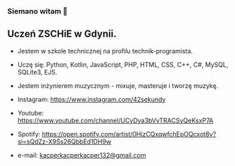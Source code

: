### Siemano witam 👋 



## Uczeń ZSCHiE w Gdynii.

- Jestem w szkole technicznej na profilu technik-programista.
- Uczę się: Python, Kotlin, JavaScript, PHP, HTML, CSS, C++, C#, MySQL, SQLite3, EJS.
- Jestem inżynierem muzycznym - mixuje, masteruje i tworzę muzykę.


- Instagram: https://www.instagram.com/42sekundy
- Youtube: https://www.youtube.com/channel/UCyDya3bVvTRACSyQeKsxP7A
- Spotify: https://open.spotify.com/artist/0HizCQxqwfchEpOQcxot8y?si=sQdZz-X9Ss26QbbEd1DH9w
- e-mail: kacperkacperkacper132@gmail.com
